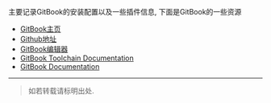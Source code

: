 主要记录GitBook的安装配置以及一些插件信息, 下面是GitBook的一些资源

* [GitBook主页](https://www.gitbook.com/)
* [Github地址](https://github.com/GitbookIO/)
* [GitBook编辑器](https://www.gitbook.com/editor/osx)
* [GitBook Toolchain Documentation](http://toolchain.gitbook.com/)
* [GitBook Documentation](http://help.gitbook.com/) 
 
---

> 如若转载请标明出处.



